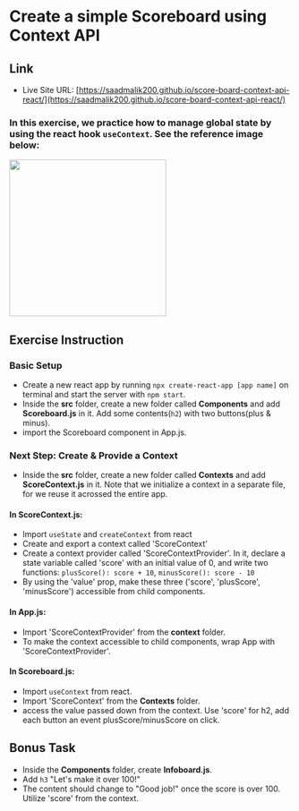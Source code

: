 # Create a simple Scoreboard using Context API

## Link

- Live Site URL: [https://saadmalik200.github.io/score-board-context-api-react/](https://saadmalik200.github.io/score-board-context-api-react/)

### In this exercise, we practice how to manage global state by using the react hook `useContext`. See the reference image below:

[<img src="https://media.giphy.com/media/72yYFh28jJMbpKtNXZ/giphy.gif" width="280" />](https://media.giphy.com/media/72yYFh28jJMbpKtNXZ/giphy.gif)

## Exercise Instruction

### Basic Setup

- Create a new react app by running `npx create-react-app [app name]` on terminal and start the server with `npm start`.
- Inside the **src** folder, create a new folder called **Components** and add **Scoreboard.js** in it. Add some contents(`h2`) with two buttons(plus & minus).
- import the Scoreboard component in App.js.

### Next Step: Create & Provide a Context

- Inside the **src** folder, create a new folder called **Contexts** and add **ScoreContext.js** in it. Note that we initialize a context in a separate file, for we reuse it acrossed the entire app.

#### In ScoreContext.js:

- Import `useState` and `createContext` from react
- Create and export a context called 'ScoreContext'
- Create a context provider called 'ScoreContextProvider'. In it, declare a state variable called 'score' with an initial value of 0, and
  write two functions:
  `plusScore(): score + 10`,
  `minusScore(): score - 10`
- By using the 'value' prop, make these three ('score', 'plusScore', 'minusScore') accessible from child components.

#### In App.js:

- Import 'ScoreContextProvider' from the **context** folder.
- To make the context accessible to child components, wrap App with 'ScoreContextProvider'.

#### In Scoreboard.js:

- Import `useContext` from react.
- Import 'ScoreContext' from the **Contexts** folder.
- access the value passed down from the context. Use 'score' for h2, add each button an event plusScore/minusScore on click.

## Bonus Task

- Inside the **Components** folder, create **Infoboard.js**.
- Add `h3` "Let's make it over 100!"
- The content should change to "Good job!" once the score is over 100. Utilize 'score' from the context.
